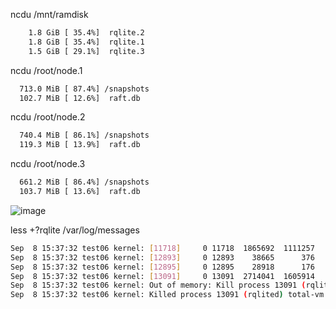 ncdu /mnt/ramdisk
```bash
    1.8 GiB [ 35.4%]  rqlite.2
    1.8 GiB [ 35.4%]  rqlite.1
    1.5 GiB [ 29.1%]  rqlite.3
```
ncdu /root/node.1
```bash
  713.0 MiB [ 87.4%] /snapshots
  102.7 MiB [ 12.6%]  raft.db
```
ncdu /root/node.2
```bash
  740.4 MiB [ 86.1%] /snapshots
  119.3 MiB [ 13.9%]  raft.db
```
ncdu /root/node.3
```bash
  661.2 MiB [ 86.4%] /snapshots
  103.7 MiB [ 13.6%]  raft.db
```

![image](https://user-images.githubusercontent.com/7844261/132470085-7f14d485-7243-46f0-b686-93dd14f04a2c.png)

less +?rqlite /var/log/messages
```bash
Sep  8 15:37:32 test06 kernel: [11718]     0 11718  1865692  1111257    2452        0             0 rqlited
Sep  8 15:37:32 test06 kernel: [12893]     0 12893    38665      376      77        0             0 sshd
Sep  8 15:37:32 test06 kernel: [12895]     0 12895    28918      176      12        0             0 bash
Sep  8 15:37:32 test06 kernel: [13091]     0 13091  2714041  1605914    4319        0             0 rqlited
Sep  8 15:37:32 test06 kernel: Out of memory: Kill process 13091 (rqlited) score 190 or sacrifice child
Sep  8 15:37:32 test06 kernel: Killed process 13091 (rqlited) total-vm:10856164kB, anon-rss:6421440kB, file-rss:2020kB, shmem-rss:0kB
```
